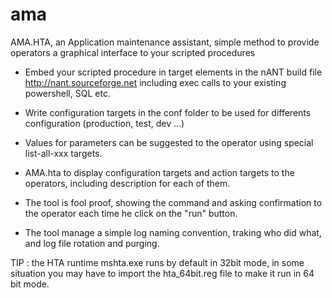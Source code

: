 # ama
AMA.HTA, an Application maintenance assistant, simple method to provide operators a graphical interface to your scripted procedures 

- Embed your scripted procedure in target elements in the nANT build file http://nant.sourceforge.net including exec calls to your existing powershell, SQL etc.
- Write configuration targets in the conf folder to be used for differents configuration (production, test, dev ...)
- Values for parameters can be suggested to the operator using special list-all-xxx targets.

- AMA.hta to display configuration targets and action targets to the operators, including description for each of them.
- The tool is fool proof, showing the command and asking confirmation to the operator each time he click on the "run" button.
- The tool manage a simple log naming convention, traking who did what, and log file rotation and purging.

TIP : the HTA runtime mshta.exe runs by default in 32bit mode, in some situation you may have to import the hta_64bit.reg file to make it run in 64 bit mode.
